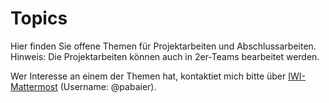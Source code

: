 # Topics
Hier finden Sie offene Themen für Projektarbeiten und Abschlussarbeiten.
Hinweis: Die Projektarbeiten können auch in 2er-Teams bearbeitet werden.

Wer Interesse an einem der Themen hat, kontaktiet mich bitte über [IWI-Mattermost](https://mattermost.hska-iwi.de/) (Username: @pabaier).
